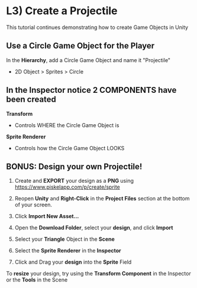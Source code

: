 # L3) Create a Projectile

This tutorial continues demonstrating how to create Game Objects in Unity

## Use a Circle Game Object for the Player

In the **Hierarchy**, add a Circle Game Object and name it "Projectile"

- 2D Object > Sprites > Circle

## In the Inspector notice 2 COMPONENTS have been created

**Transform**

- Controls WHERE the Circle Game Object is

**Sprite Renderer**

- Controls how the Circle Game Object LOOKS

## BONUS: Design your own Projectile!

1. Create and **EXPORT** your design as a **PNG** using https://www.piskelapp.com/p/create/sprite

2. Reopen **Unity** and **Right-Click** in the **Project Files** section at the bottom of your screen.

3. Click **Import New Asset...**

4. Open the **Download Folder**, select your **design**, and click **Import**

5. Select your **Triangle** Object in the **Scene**

6. Select the **Sprite Renderer** in the **Inspector**

7. Click and Drag your **design** into the **Sprite** Field

To **resize** your design, try using the **Transform Component** in the Inspector or the **Tools** in the Scene
